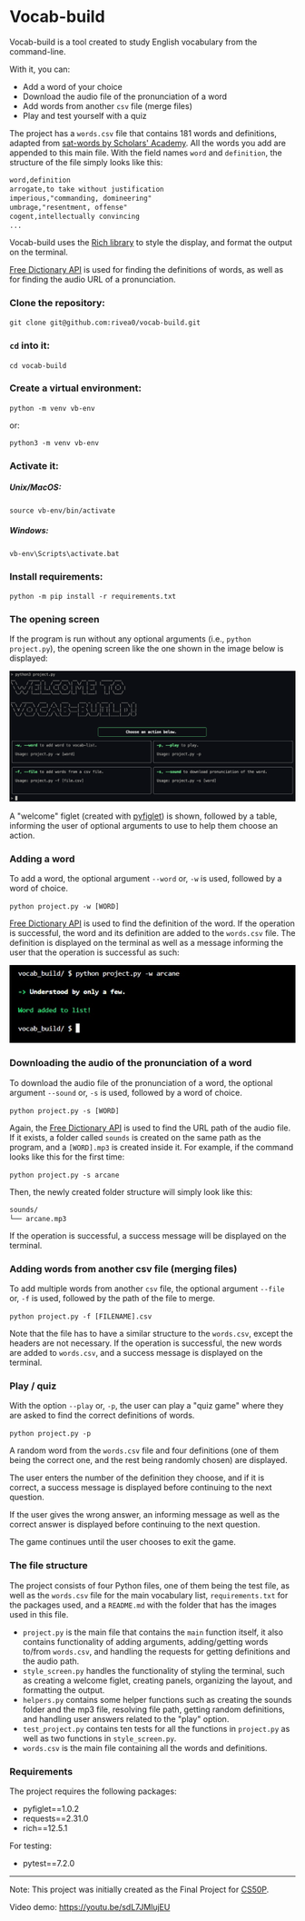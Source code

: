 # Vocab-build

Vocab-build is a tool created to study English vocabulary from the command-line.

With it, you can:
- Add a word of your choice
- Download the audio file of the pronunciation of a word
- Add words from another `csv` file (merge files)
- Play and test yourself with a quiz


The project has a `words.csv` file that contains 181 words and definitions, adapted from [sat-words by Scholars' Academy](https://github.com/scholarsnyc/sat-words). All the words you add are appended to this main file.
With the field names `word` and `definition`, the structure of the file simply looks like this:

```
word,definition
arrogate,to take without justification
imperious,"commanding, domineering"
umbrage,"resentment, offense"
cogent,intellectually convincing
...
```

Vocab-build uses the [Rich library](https://github.com/Textualize/rich) to style the display, and format the output on the terminal.

[Free Dictionary API](https://github.com/meetDeveloper/freeDictionaryAPI) is used for finding the definitions of words, as well as for finding the audio URL of a pronunciation.

### Clone the repository:

```
git clone git@github.com:rivea0/vocab-build.git
```

### `cd` into it:

```
cd vocab-build
```

### Create a virtual environment:

```
python -m venv vb-env
```

or:

```
python3 -m venv vb-env
```


### Activate it:

##### Unix/MacOS:

```
source vb-env/bin/activate
```

##### Windows:

```
vb-env\Scripts\activate.bat
```

### Install requirements:
```
python -m pip install -r requirements.txt
```

### The opening screen
If the program is run without any optional arguments (i.e., `python project.py`), the opening screen like the one shown in the image below is displayed:

![The opening screen](./readme-images/opening-screen.png)

A "welcome" figlet (created with [pyfiglet](https://pypi.org/project/pyfiglet/)) is shown, followed by a table, informing the user of optional arguments to use to help them choose an action.

### Adding a word
To add a word, the optional argument `--word` or, `-w` is used, followed by a word of choice.

`python project.py -w [WORD]`

[Free Dictionary API](https://github.com/meetDeveloper/freeDictionaryAPI) is used to find the definition of the word. If the operation is successful, the word and its definition are added to the `words.csv` file. The definition is displayed on the terminal as well as a message informing the user that the operation is successful as such:

![Adding a word](./readme-images/word.jpg)

### Downloading the audio of the pronunciation of a word
To download the audio file of the pronunciation of a word, the optional argument `--sound` or, `-s` is used, followed by a word of choice.

`python project.py -s [WORD]`

Again, the [Free Dictionary API](https://github.com/meetDeveloper/freeDictionaryAPI) is used to find the URL path of the audio file. If it exists, a folder called `sounds` is created on the same path as the program, and a `[WORD].mp3` is created inside it. For example, if the command looks like this for the first time:

`python project.py -s arcane`

Then, the newly created folder structure will simply look like this:

```
sounds/
└── arcane.mp3
```

If the operation is successful, a success message will be displayed on the terminal.

### Adding words from another csv file (merging files)
To add multiple words from another `csv` file, the optional argument `--file` or, `-f` is used, followed by the path of the file to merge.

`python project.py -f [FILENAME].csv`

Note that the file has to have a similar structure to the `words.csv`, except the headers are not necessary.
If the operation is successful, the new words are added to `words.csv`, and a success message is displayed on the terminal.

### Play / quiz
With the option `--play` or, `-p`, the user can play a "quiz game" where they are asked to find the correct definitions of words.

`python project.py -p`

A random word from the `words.csv` file and four definitions (one of them being the correct one, and the rest being randomly chosen) are displayed.

The user enters the number of the definition they choose, and if it is correct, a success message is displayed before continuing to the next question.

If the user gives the wrong answer, an informing message as well as the correct answer is displayed before continuing to the next question.

The game continues until the user chooses to exit the game.

### The file structure
The project consists of four Python files, one of them being the test file, as well as the `words.csv` file for the main vocabulary list, `requirements.txt` for the packages used, and a `README.md` with the folder that has the images used in this file.
- `project.py` is the main file that contains the `main` function itself, it also contains functionality of adding arguments, adding/getting words to/from `words.csv`, and handling the requests for getting definitions and the audio path.
- `style_screen.py` handles the functionality of styling the terminal, such as creating a welcome figlet, creating panels, organizing the layout, and formatting the output.
- `helpers.py` contains some helper functions such as creating the sounds folder and the mp3 file, resolving file path, getting random definitions, and handling user answers related to the "play" option.
- `test_project.py` contains ten tests for all the functions in `project.py` as well as two functions in `style_screen.py`.
- `words.csv` is the main file containing all the words and definitions.

### Requirements
The project requires the following packages:
- pyfiglet==1.0.2
- requests==2.31.0
- rich==12.5.1

For testing:
- pytest==7.2.0

***

Note: This project was initially created as the Final Project for [CS50P](https://cs50.harvard.edu/python/2022/). 

Video demo: https://youtu.be/sdL7JMlujEU